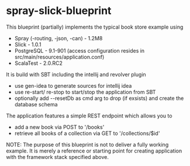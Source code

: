 spray-slick-blueprint
=====================

This blueprint (partially) implements the typical book store example using
* Spray (-routing, -json, -can) - 1.2M8
* Slick - 1.0.1
* PostgreSQL - 9.1-901  (access configuration resides in src/main/resources/application.conf)
* ScalaTest - 2.0.RC2

It is build with SBT including the intellij and revolver plugin
* use gen-idea to generate sources for intellij idea
* use re-start/ re-stop to start/stop the application from SBT
* optionally add --resetDb as cmd arg to drop (if exsists) and create the database schema

The application features a simple REST endpoint which allows you to
* add a new book via POST to '/books'
* retrieve all books of a collection via GET to '/collections/$id'

NOTE: The purpose of this blueprint is not to deliver a fully working example. It is merely a reference or starting point for creating application with the framework stack specified above. 

 

